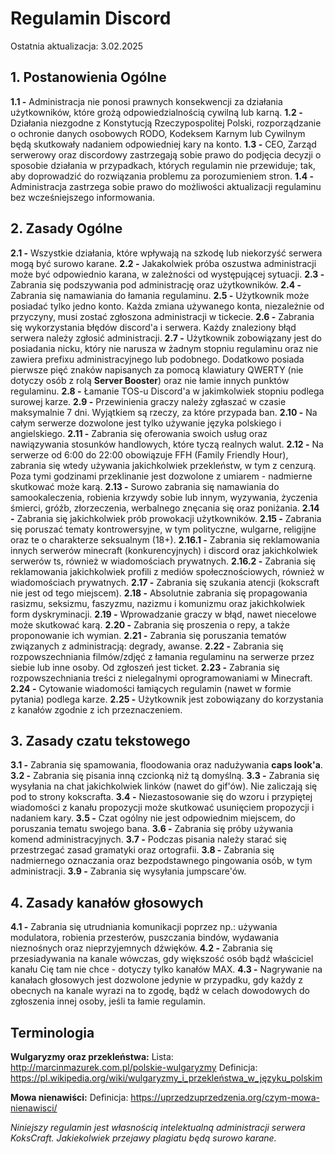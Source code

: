 # Regulamin Discord

Ostatnia aktualizacja: 3.02.2025

## 1. Postanowienia Ogólne

**1.1 -** Administracja nie ponosi prawnych konsekwencji za działania użytkowników, które grożą odpowiedzialnością cywilną lub karną.
**1.2 -** Działania niezgodne z Konstytucją Rzeczypospolitej Polski, rozporządzanie o ochronie danych osobowych RODO, Kodeksem Karnym lub Cywilnym będą skutkowały nadaniem odpowiedniej kary na konto.
**1.3 -** CEO, Zarząd serwerowy oraz discordowy zastrzegają sobie prawo do podjęcia decyzji o sposobie działania w przypadkach, których regulamin nie przewiduje; tak, aby doprowadzić do rozwiązania problemu za porozumieniem stron.
**1.4 -** Administracja zastrzega sobie prawo do możliwości aktualizacji regulaminu bez wcześniejszego informowania.

## 2. Zasady Ogólne

**2.1 -** Wszystkie działania, które wpływają na szkodę lub niekorzyść serwera mogą być surowo karane.
**2.2 -** Jakakolwiek próba oszustwa administracji może być odpowiednio karana, w zależności od występującej sytuacji.
**2.3 -** Zabrania się podszywania pod administrację oraz użytkowników.
**2.4 -** Zabrania się namawiania do łamania regulaminu.
**2.5 -** Użytkownik może posiadać tylko jedno konto. Każda zmiana używanego konta, niezależnie od przyczyny, musi zostać zgłoszona administracji w tickecie.
**2.6 -** Zabrania się wykorzystania błędów discord'a i serwera. Każdy znaleziony błąd serwera należy zgłosić administracji.
**2.7 -** Użytkownik zobowiązany jest do posiadania nicku, który nie narusza w żadnym stopniu regulaminu oraz nie zawiera prefixu administracyjnego lub podobnego. Dodatkowo posiada pierwsze pięć znaków napisanych za pomocą klawiatury QWERTY (nie dotyczy osób z rolą **Server Booster**) oraz nie łamie innych punktów regulaminu.
**2.8 -** Łamanie TOS-u Discord'a w jakimkolwiek stopniu podlega surowej karze.
**2.9 -** Przewinienia graczy należy zgłaszać w czasie maksymalnie 7 dni. Wyjątkiem są rzeczy, za które przypada ban.
**2.10 -** Na całym serwerze dozwolone jest tylko używanie języka polskiego i angielskiego.
**2.11 -** Zabrania się oferowania swoich usług oraz nawiązywania stosunków handlowych, które tyczą realnych walut.
**2.12 -** Na serwerze od 6:00 do 22:00 obowiązuje FFH (Family Friendly Hour), zabrania się wtedy używania jakichkolwiek przekleństw, w tym z cenzurą. Poza tymi godzinami przeklinanie jest dozwolone z umiarem - nadmierne skutkować może karą.
**2.13 -** Surowo zabrania się namawiania do samookaleczenia, robienia krzywdy sobie lub innym, wyzywania, życzenia śmierci, gróźb, złorzeczenia, werbalnego znęcania się oraz poniżania.
**2.14 -** Zabrania się jakichkolwiek prób prowokacji użytkowników.
**2.15 -** Zabrania się poruszać tematy kontrowersyjne, w tym polityczne, wulgarne, religijne oraz te o charakterze seksualnym (18+).
**2.16.1 -** Zabrania się reklamowania innych serwerów minecraft (konkurencyjnych) i discord oraz jakichkolwiek serwerów ts, również w wiadomościach prywatnych.
**2.16.2 -** Zabrania się reklamowania jakichkolwiek profili z mediów społecznościowych, również w wiadomościach prywatnych.
**2.17 -** Zabrania się szukania atencji (kokscraft nie jest od tego miejscem).
**2.18 -** Absolutnie zabrania się propagowania rasizmu, seksizmu, faszyzmu, nazizmu i komunizmu oraz jakichkolwiek form dyskryminacji.
**2.19 -** Wprowadzanie graczy w błąd, nawet niecelowe może skutkować karą.
**2.20 -** Zabrania się proszenia o repy, a także proponowanie ich wymian.
**2.21 -** Zabrania się poruszania tematów związanych z administracją: degrady, awanse.
**2.22 -** Zabrania się rozpowszechniania filmów/zdjęć z łamania regulaminu na serwerze przez siebie lub inne osoby. Od zgłoszeń jest ticket.
**2.23 -** Zabrania się rozpowszechniania treści z nielegalnymi oprogramowaniami w Minecraft.
**2.24 -** Cytowanie wiadomości łamiących regulamin (nawet w formie pytania) podlega karze.
**2.25 -** Użytkownik jest zobowiązany do korzystania z kanałów zgodnie z ich przeznaczeniem. 

## 3. Zasady czatu tekstowego

**3.1 -** Zabrania się spamowania, floodowania oraz nadużywania **caps look'a**.
**3.2 -** Zabrania się pisania inną czcionką niż tą domyślną.
**3.3 -** Zabrania się wysyłania na chat jakichkolwiek linków (nawet do gif'ów). Nie zaliczają się pod to strony kokscrafta.
**3.4 -** Niezastosowanie się do wzoru i przypiętej wiadomości z kanału propozycji może skutkować usunięciem propozycji i nadaniem kary.
**3.5 -** Czat ogólny nie jest odpowiednim miejscem, do poruszania tematu swojego bana.
**3.6 -** Zabrania się próby używania komend administracyjnych.
**3.7 -** Podczas pisania należy starać się przestrzegać zasad gramatyki oraz ortografii.
**3.8 -** Zabrania się nadmiernego oznaczania oraz bezpodstawnego pingowania osób, w tym administracji.
**3.9 -** Zabrania się wysyłania jumpscare'ów.

## 4. Zasady kanałów głosowych

**4.1 -** Zabrania się utrudniania komunikacji poprzez np.: używania modulatora, robienia przesterów, puszczania bindów, wydawania nieznośnych oraz nieprzyjemnych dźwięków.
**4.2 -** Zabrania się przesiadywania na kanale wówczas, gdy większość osób bądź właściciel kanału Cię tam nie chce - dotyczy tylko kanałów MAX.
**4.3 -** Nagrywanie na kanałach głosowych jest dozwolone jedynie w przypadku, gdy każdy z obecnych na kanale wyrazi na to zgodę, bądź w celach dowodowych do zgłoszenia innej osoby, jeśli ta łamie regulamin.

## Terminologia
**Wulgaryzmy oraz przekleństwa:**
Lista: http://marcinmazurek.com.pl/polskie-wulgaryzmy
Definicja: https://pl.wikipedia.org/wiki/wulgaryzmy_i_przekleństwa_w_języku_polskim

**Mowa nienawiści:**
Definicja: https://uprzedzuprzedzenia.org/czym-mowa-nienawisci/

_Niniejszy regulamin jest własnością intelektualną administracji serwera KoksCraft._
_Jakiekolwiek przejawy plagiatu będą surowo karane._
